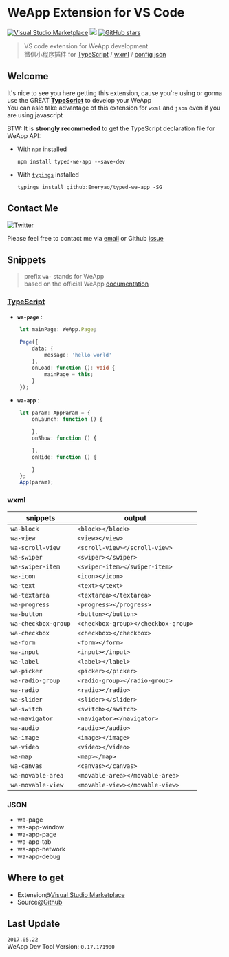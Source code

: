 # WeApp Extension for VS Code  

[![Visual Studio Marketplace](http://vsmarketplacebadge.apphb.com/version/emeryao.we-app-vscode.svg?style=flat-square&color=09BB07)](https://marketplace.visualstudio.com/items?itemName=emeryao.we-app-vscode)
![](http://vsmarketplacebadge.apphb.com/installs/emeryao.we-app-vscode.svg?style=flat-square&color=09BB07)
[![GitHub stars](https://img.shields.io/github/stars/Emeryao/we-app-vscode.svg?style=flat-square)](https://github.com/Emeryao/we-app-vscode)

> VS code extension for WeApp development  
> 微信小程序插件 for [TypeScript](#typescript) / [wxml](#wxml) / [config json](#json)

## Welcome
It's nice to see you here getting this extension, cause you're using or gonna use the GREAT **[TypeScript](http://www.typescriptlang.org)** to develop your WeApp  
You can aslo take advantage of this extension for `wxml` and `json` even if you are using javascript

BTW: It is **strongly recommeded** to get the TypeScript declaration file for WeApp API:  
* With [`npm`](https://www.npmjs.com/) installed  

    ```batch
    npm install typed-we-app --save-dev
    ```

* With [`typings`](https://github.com/typings/typings) installed  

    ```batch
    typings install github:Emeryao/typed-we-app -SG
    ```

## Contact Me
[![Twitter](https://img.shields.io/twitter/url/https/github.com/Emeryao/we-app-vscode.svg?style=flat-square)](https://twitter.com/luyao1206)

Please feel free to contact me via [email](mailto:luyao1206@live.cn) or Github [issue](https://github.com/Emeryao/we-app-vscode/issues)

## Snippets
> prefix **`wa-`** stands for WeApp  
> based on the official WeApp [documentation](https://mp.weixin.qq.com/debug/wxadoc/dev/index.html)

### [TypeScript](http://www.typescriptlang.org/)
* **`wa-page`** :
```typescript
    let mainPage: WeApp.Page;
    
    Page({
        data: {
            message: 'hello world'
        },
        onLoad: function (): void {
            mainPage = this;
        }
    });
```

* **`wa-app`** :
```typescript
    let param: AppParam = {
        onLaunch: function () {

        },
        onShow: function () {

        },
        onHide: function () {

        }
    };
    App(param);
```

### wxml

|snippets|output|
|--------|--------|
|`wa-block`|`<block></block>`|
|`wa-view`|`<view></view>`|
|`wa-scroll-view`|`<scroll-view></scroll-view>`|
|`wa-swiper`|`<swiper></swiper>`|
|`wa-swiper-item`|`<swiper-item></swiper-item>`|
|`wa-icon`|`<icon></icon>`|
|`wa-text`|`<text></text>`|
|`wa-textarea`|`<textarea></textarea>`|
|`wa-progress`|`<progress></progress>`|
|`wa-button`|`<button></button>`|
|`wa-checkbox-group`|`<checkbox-group></checkbox-group>`|
|`wa-checkbox`|`<checkbox></checkbox>`|
|`wa-form`|`<form></form>`|
|`wa-input`|`<input></input>`|
|`wa-label`|`<label></label>`|
|`wa-picker`|`<picker></picker>`|
|`wa-radio-group`|`<radio-group></radio-group>`|
|`wa-radio`|`<radio></radio>`|
|`wa-slider`|`<slider></slider>`|
|`wa-switch`|`<switch></switch>`|
|`wa-navigator`|`<navigator></navigator>`|
|`wa-audio`|`<audio></audio>`|
|`wa-image`|`<image></image>`|
|`wa-video`|`<video></video>`|
|`wa-map`|`<map></map>`|
|`wa-canvas`|`<canvas></canvas>`|
|`wa-movable-area`|`<movable-area></movable-area>`|
|`wa-movable-view`|`<movable-view></movable-view>`|


### JSON  

* wa-page
* wa-app-window
* wa-app-page
* wa-app-tab
* wa-app-network
* wa-app-debug

## Where to get

* Extension@[Visual Studio Marketplace](https://marketplace.visualstudio.com/items?itemName=emeryao.we-app-vscode)
* Source@[Github](https://github.com/Emeryao/we-app-vscode)

## Last Update
`2017.05.22`  
WeApp Dev Tool Version: `0.17.171900`
